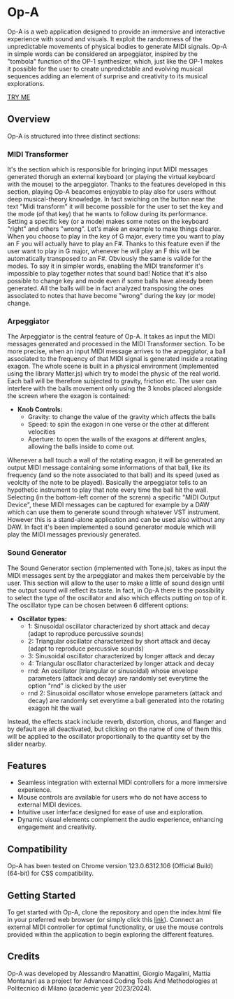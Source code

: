 # Op-A

Op-A is a web application designed to provide an immersive and interactive experience with sound and visuals. 
It exploit the randomness of the unpredictable movements of physical bodies to generate MIDI signals.
Op-A in simple words can be considered an arpeggiator, inspired by the "tombola" function of the OP-1 synthesizer, which, just like the OP-1 makes it possible for the user to create unpredictable and evolving musical sequences adding an element of surprise and creativity to its musical explorations. 

[TRY ME](https://giorgio-magalini.github.io/Op-A/)

## Overview

Op-A is structured into three distinct sections:

### MIDI Transformer
It's the section which is responsible for bringing input MIDI messages generated thorugh an external keyboard (or playing the virtual keyboard with the mouse) to the arpeggiator. Thanks to the features developed in this section, playing Op-A beacomes enjoyable to play also for users without deep musical-theory knowledge. In fact swiching on the button near the text "Midi transform" it will become possible for the user to set the key and the mode (of that key) that he wants to follow during its performance. Setting a specific key (or a mode) makes some notes on the keyboard "right" and others "wrong". Let's make an example to make things clearer. When you choose to play in the key of G major, every time you want to play an F you will actually have to play an F#. Thanks to this feature even if the user want to play in G major, whenever he will play an F this will be automatically transposed to an F#. Obviously the same is valide for the modes. To say it in simpler words, enabling the MIDI transformer it's impossible to play together notes that sound bad! Notice that it's also possible to change key and mode even if some balls have already been generated. All the balls will be in fact analyzed transposing the ones associated to notes that have become "wrong" during the key (or mode) change.

### Arpeggiator 
The Arpeggiator is the central feature of Op-A. It takes as input the MIDI messages generated and processed in the MIDI Transformer section. To be more precise, when an input MIDI message arrives to the arpeggiator, a ball associated to the frequency of that MIDI signal is generated inside a rotating exagon. The whole scene is built in a physical environment (implemented using the library Matter.js) which try to model the physic of the real world. Each ball will be therefore subjected to gravity, friction etc. The user can interfere with the balls movement only using the 3 knobs placed alongside the screen where the exagon is contained:

   - **Knob Controls:**
     - Gravity: to change the value of the gravity which affects the balls
     - Speed: to spin the exagon in one verse or the other at different velocities
     - Aperture: to open the walls of the exagons at different angles, allowing the balls inside to come out.
   
Whenever a ball touch a wall of the rotating exagon, it will be generated an output MIDI message containing some informations of that ball, like its frequency (and so the note associated to that ball) and its speed (used as veolcity of the note to be played). Basically the arpeggiator tells to an hypothetic instrument to play that note every time the ball hit the wall. Selecting (in the bottom-left corner of the screnn) a specific "MIDI Output Device", these MIDI messages can be captured for example by a DAW which can use them to generate sound through whatever VST instrument. However this is a stand-alone application and can be used also without any DAW. In fact it's been implemented a sound generator module which will play the MIDI messages previously generated.
 
### Sound Generator
The Sound Generator section (implemented with Tone.js), takes as input the MIDI messages sent by the arpeggiator and makes them perceivable by the user. This section will allow to the user to make a little of sound design until the output sound will reflect its taste. In fact, in Op-A there is the possibility to select the type of the oscillator and also which effects putting on top of it. The oscillator type can be chosen between 6 different options:
   - **Oscillator types:**
     - 1: Sinusoidal oscillator characterized by short attack and decay (adapt to reproduce percussive sounds)
     - 2: Triangular oscillator characterized by short attack and decay (adapt to reproduce percussive sounds)
     - 3: Sinusoidal oscillator characterized by longer attack and decay
     - 4: Triangular oscillator characterized by longer attack and decay
     - rnd: An oscillator (triangular or sinusoidal) whose envelope parameters (attack and decay) are randomly set everytime the option "rnd" is clicked by the user 
     - rnd 2: Sinusoidal oscillator whose envelope parameters (attack and decay) are randomly set everytime a ball generated into the rotating exagon hit the wall

Instead, the effects stack include reverb, distortion, chorus, and flanger and by default are all deactivated, but clicking on the name of one of them this will be applied to the oscillator proportionally to the quantity set by the slider nearby.

## Features

- Seamless integration with external MIDI controllers for a more immersive experience.
- Mouse controls are available for users who do not have access to external MIDI devices.
- Intuitive user interface designed for ease of use and exploration.
- Dynamic visual elements complement the audio experience, enhancing engagement and creativity.

## Compatibility

Op-A has been tested on Chrome version 123.0.6312.106 (Official Build) (64-bit) for CSS compatibility.

## Getting Started

To get started with Op-A, clone the repository and open the index.html file in your preferred web browser (or simply click this [link](https://giorgio-magalini.github.io/Op-A/)). Connect an external MIDI controller for optimal functionality, or use the mouse controls provided within the application to begin exploring the different features.

## Credits

Op-A was developed by Alessandro Manattini, Giorgio Magalini, Mattia Montanari as a project for Advanced Coding Tools And Methodologies at Politecnico di Milano (academic year 2023/2024).
